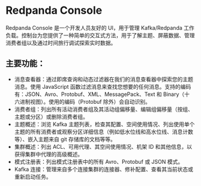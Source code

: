 # Redpanda Console

Redpanda Console 是一个开发人员友好的 UI，用于管理 Kafka/Redpanda 工作负载。控制台为您提供了一种简单的交互式方法，用于了解主题、屏蔽数据、管理消费者组以及通过时间旅行调试探索实时数据。

## 主要功能：

- 消息查看器：通过即席查询和动态过滤器在我们的消息查看器中探索您的主题消息。使用 JavaScript 函数过滤消息来查找您想要的任何消息。支持的编码有：JSON、Avro、Protobuf、XML、MessagePack、Text 和 Binary（十六进制视图）。使用的编码（Protobuf 除外）会自动识别。 
-  消费者组：列出所有活动消费者组及其活动组偏移量、编辑组偏移量（按组、主题或分区）或删除消费者组。 
- 主题概述：浏览 Kafka 主题列表，检查其配置、空间使用情况、列出使用单个主题的所有消费者或观察分区详细信息（例如低水位线和高水位线、消息计数等）、嵌入主题来自 git 存储库的文档等等。 
- 集群概述：列出 ACL、可用代理、其空间使用情况、机架 ID 和其他信息，以获得集群中代理的高级概述。 
- 模式注册表：列出模式注册表中的所有 Avro、Protobuf 或 JSON 模式。
- Kafka 连接：管理来自多个连接集群的连接器、修补配置、查看其当前状态或重新启动任务。